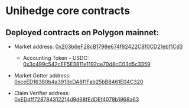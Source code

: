 # Unihedge core contracts
## Deployed contracts on Polygon mainnet:


* Market address: [0x203b6eF28cB1798e674f92422C8f0CD21ebf1Cd3](https://polygonscan.com/address/0x203b6eF28cB1798e674f92422C8f0CD21ebf1Cd3)
    * Accounting Token - USDC: [0x3c499c542cEF5E3811e1192ce70d8cC03d5c3359](https://polygonscan.com/address/0x3c499c542cEF5E3811e1192ce70d8cC03d5c3359)

* Market Getter address: [0xceED16380b4a3913eDA8f1Fab25bB8461E04C320](https://polygonscan.com/address/0xceED16380b4a3913eDA8f1Fab25bB8461E04C320)

* Claim Verifier address: [0xEDdff728784312214d9d68fEdDEf4079b1968a63](https://polygonscan.com/address/0xEDdff728784312214d9d68fEdDEf4079b1968a63)
